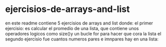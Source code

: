 # ejercisios-de-arrays-and-list
en este readme contiene 5 ejercisios de arrays and list donde:
el primer ejercisio: es calcular el promedio de una lista, que contiene unos operadores logicos como size()y un bucle for para hacer que cora la lista 
el segundo ejercisio fue cuantos numeros pares e imnpares hay en una lista:
